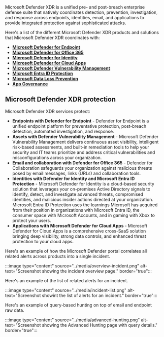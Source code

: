 Microsoft Defender XDR is a unified pre- and post-breach enterprise defense suite that natively coordinates detection, prevention, investigation, and response across endpoints, identities, email, and applications to provide integrated protection against sophisticated attacks.

Here's a list of the different Microsoft Defender XDR products and solutions that Microsoft Defender XDR coordinates with:

-   [**Microsoft Defender for Endpoint**](/microsoft-365/security/defender-endpoint/microsoft-defender-endpoint)
-   [**Microsoft Defender for Office 365**](/microsoft-365/security/office-365-security/microsoft-defender-for-office-365-product-overview?view=o365-worldwide)
-   [**Microsoft Defender for Identity**](/defender-for-identity/what-is)
-   [**Microsoft Defender for Cloud Apps**](/defender-cloud-apps/what-is-defender-for-cloud-apps)
-   [**Microsoft Defender Vulnerability Management**](/microsoft-365/security/defender-vulnerability-management/defender-vulnerability-management)
-   [**Microsoft Entra ID Protection**](/azure/active-directory/identity-protection/overview-identity-protection)
-   [**Microsoft Data Loss Prevention**](/microsoft-365/compliance/dlp-learn-about-dlp)
-   [**App Governance**](/defender-cloud-apps/app-governance-manage-app-governance)

## Microsoft Defender XDR protection

Microsoft Defender XDR services protect:

-   **Endpoints with Defender for Endpoint** - Defender for Endpoint is a unified endpoint platform for preventative protection, post-breach detection, automated investigation, and response.
-   **Assets with Defender Vulnerability Management** - Microsoft Defender Vulnerability Management delivers continuous asset visibility, intelligent risk-based assessments, and built-in remediation tools to help your security and IT teams prioritize and address critical vulnerabilities and misconfigurations across your organization.
-   **Email and collaboration with Defender for Office 365** - Defender for Collaboration safeguards your organization against malicious threats posed by email messages, links (URLs) and collaboration tools.
-   **Identities with Defender for Identity and Microsoft Entra ID Protection** - Microsoft Defender for Identity is a cloud-based security solution that leverages your on-premises Active Directory signals to identify, detect, and investigate advanced threats, compromised identities, and malicious insider actions directed at your organization. Microsoft Entra ID Protection uses the learnings Microsoft has acquired from their position in organizations with Microsoft Entra ID, the consumer space with Microsoft Accounts, and in gaming with Xbox to protect your users.
-   **Applications with Microsoft Defender for Cloud Apps** - Microsoft Defender for Cloud Apps is a comprehensive cross-SaaS solution bringing deep visibility, strong data controls, and enhanced threat protection to your cloud apps.

Here's an example of how the Microsoft Defender portal correlates all related alerts across products into a single incident.

:::image type="content" source="../media/overview-incident.png" alt-text="Screenshot showing the incident overview page." border="true":::

Here's an example of the list of related alerts for an incident.

:::image type="content" source="../media/incident-list.png" alt-text="Screenshot showint the list of alerts for an incident." border="true":::

Here's an example of query-based hunting on top of email and endpoint raw data.

:::image type="content" source="../media/advanced-hunting.png" alt-text="Screenshot showing the Advanced Hunting page with query details." border="true":::
